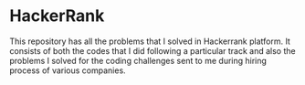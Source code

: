 # HackerRank
This repository has all the problems that I solved in Hackerrank platform. It consists of both the codes that I did following a particular track and also the problems I solved for the coding challenges sent to me during hiring process of various companies.

